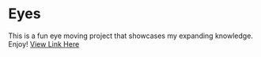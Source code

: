 # Eyes

This is a fun eye moving project that showcases my expanding knowledge. 
Enjoy!
[View Link Here](https://ashleyhackettcode.github.io/Eyes/)
